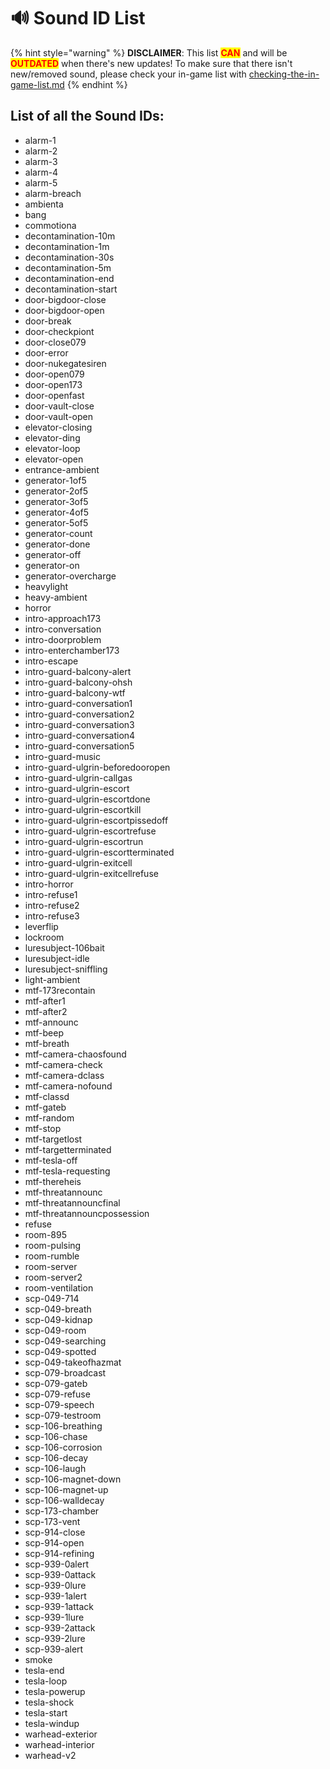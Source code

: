 # 🔊 Sound ID List

{% hint style="warning" %}
**DISCLAIMER**: This list <mark style="color:red;">**CAN**</mark> and will be <mark style="color:red;">**OUTDATED**</mark> when there's new updates! To make sure that there isn't new/removed sound, please check your in-game list with [checking-the-in-game-list.md](support/checking-the-in-game-list.md "mention")
{% endhint %}

## List of all the Sound IDs:

* alarm-1
* alarm-2
* alarm-3
* alarm-4
* alarm-5
* alarm-breach
* ambienta
* bang
* commotiona
* decontamination-10m
* decontamination-1m
* decontamination-30s
* decontamination-5m
* decontamination-end
* decontamination-start
* door-bigdoor-close
* door-bigdoor-open
* door-break
* door-checkpiont
* door-close079
* door-error
* door-nukegatesiren
* door-open079
* door-open173
* door-openfast
* door-vault-close
* door-vault-open
* elevator-closing
* elevator-ding
* elevator-loop
* elevator-open
* entrance-ambient
* generator-1of5
* generator-2of5
* generator-3of5
* generator-4of5
* generator-5of5
* generator-count
* generator-done
* generator-off
* generator-on
* generator-overcharge
* heavylight
* heavy-ambient
* horror
* intro-approach173
* intro-conversation
* intro-doorproblem
* intro-enterchamber173
* intro-escape
* intro-guard-balcony-alert
* intro-guard-balcony-ohsh
* intro-guard-balcony-wtf
* intro-guard-conversation1
* intro-guard-conversation2
* intro-guard-conversation3
* intro-guard-conversation4
* intro-guard-conversation5
* intro-guard-music
* intro-guard-ulgrin-beforedooropen
* intro-guard-ulgrin-callgas
* intro-guard-ulgrin-escort
* intro-guard-ulgrin-escortdone
* intro-guard-ulgrin-escortkill
* intro-guard-ulgrin-escortpissedoff
* intro-guard-ulgrin-escortrefuse
* intro-guard-ulgrin-escortrun
* intro-guard-ulgrin-escortterminated
* intro-guard-ulgrin-exitcell
* intro-guard-ulgrin-exitcellrefuse
* intro-horror
* intro-refuse1
* intro-refuse2
* intro-refuse3
* leverflip
* lockroom
* luresubject-106bait
* luresubject-idle
* luresubject-sniffling
* light-ambient
* mtf-173recontain
* mtf-after1
* mtf-after2
* mtf-announc
* mtf-beep
* mtf-breath
* mtf-camera-chaosfound
* mtf-camera-check
* mtf-camera-dclass
* mtf-camera-nofound
* mtf-classd
* mtf-gateb
* mtf-random
* mtf-stop
* mtf-targetlost
* mtf-targetterminated
* mtf-tesla-off
* mtf-tesla-requesting
* mtf-thereheis
* mtf-threatannounc
* mtf-threatannouncfinal
* mtf-threatannouncpossession
* refuse
* room-895
* room-pulsing
* room-rumble
* room-server
* room-server2
* room-ventilation
* scp-049-714
* scp-049-breath
* scp-049-kidnap
* scp-049-room
* scp-049-searching
* scp-049-spotted
* scp-049-takeofhazmat
* scp-079-broadcast
* scp-079-gateb
* scp-079-refuse
* scp-079-speech
* scp-079-testroom
* scp-106-breathing
* scp-106-chase
* scp-106-corrosion
* scp-106-decay
* scp-106-laugh
* scp-106-magnet-down
* scp-106-magnet-up
* scp-106-walldecay
* scp-173-chamber
* scp-173-vent
* scp-914-close
* scp-914-open
* scp-914-refining
* scp-939-0alert
* scp-939-0attack
* scp-939-0lure
* scp-939-1alert
* scp-939-1attack
* scp-939-1lure
* scp-939-2attack
* scp-939-2lure
* scp-939-alert
* smoke
* tesla-end
* tesla-loop
* tesla-powerup
* tesla-shock
* tesla-start
* tesla-windup
* warhead-exterior
* warhead-interior
* warhead-v2
